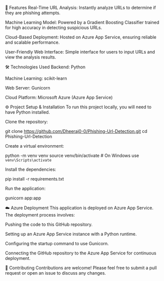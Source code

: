 
🚀 Features
Real-Time URL Analysis: Instantly analyze URLs to determine if they are phishing attempts.

Machine Learning Model: Powered by a Gradient Boosting Classifier trained for high accuracy in detecting suspicious URLs.

Cloud-Based Deployment: Hosted on Azure App Service, ensuring reliable and scalable performance.

User-Friendly Web Interface: Simple interface for users to input URLs and view the analysis results.

🛠️ Technologies Used
Backend: Python

Machine Learning: scikit-learn

Web Server: Gunicorn

Cloud Platform: Microsoft Azure (Azure App Service)

⚙️ Project Setup & Installation
To run this project locally, you will need to have Python installed.

Clone the repository:

git clone https://github.com/Dheeraj0-0/Phishing-Url-Detection.git
cd Phishing-Url-Detection

Create a virtual environment:

python -m venv venv
source venv/bin/activate  # On Windows use `venv\Scripts\activate`

Install the dependencies:

pip install -r requirements.txt

Run the application:

gunicorn app:app


☁️ Azure Deployment
This application is deployed on Azure App Service. The deployment process involves:

Pushing the code to this GitHub repository.

Setting up an Azure App Service instance with a Python runtime.

Configuring the startup command to use Gunicorn.

Connecting the GitHub repository to the Azure App Service for continuous deployment.

🤝 Contributing
Contributions are welcome! Please feel free to submit a pull request or open an issue to discuss any changes.
